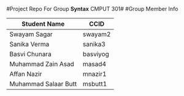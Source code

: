 #Project Repo For Group **Syntax** CMPUT 301#
#Group Member Info

| Student Name | CCID      |
| ------------ | --------- |
| Swayam Sagar  | swayam2 |
| Sanika Verma  | sanika3  |
| Basvi Chunara | basviyog |
| Muhammad Zain Asad | masad4 |
| Affan Nazir | mnazir1|
|Muhammad Salaar Butt | msbutt1|

 
